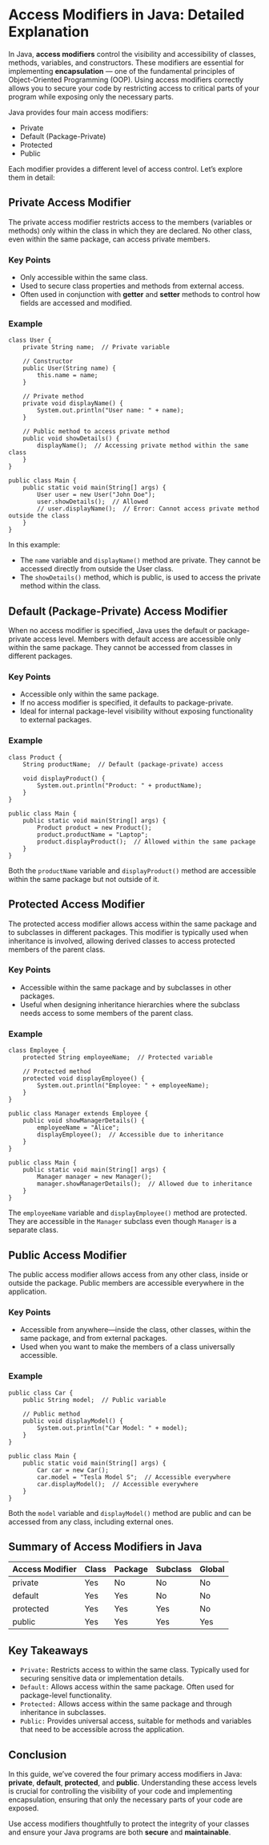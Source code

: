 # Access Modifiers in Java: Detailed Explanation
In Java, **access modifiers** control the visibility and accessibility of classes, methods, variables, and constructors. These modifiers are essential for implementing **encapsulation** — one of the fundamental principles of Object-Oriented Programming (OOP). Using access modifiers correctly allows you to secure your code by restricting access to critical parts of your program while exposing only the necessary parts.

Java provides four main access modifiers:
* Private
* Default (Package-Private)
* Protected
* Public

Each modifier provides a different level of access control. Let’s explore them in detail:

## Private Access Modifier
The private access modifier restricts access to the members (variables or methods) only within the class in which they are declared. No other class, even within the same package, can access private members.

### Key Points
* Only accessible within the same class.
* Used to secure class properties and methods from external access.
* Often used in conjunction with **getter** and **setter** methods to control how fields are accessed and modified.

### Example
```
class User {
    private String name;  // Private variable

    // Constructor
    public User(String name) {
        this.name = name;
    }

    // Private method
    private void displayName() {
        System.out.println("User name: " + name);
    }

    // Public method to access private method
    public void showDetails() {
        displayName();  // Accessing private method within the same class
    }
}

public class Main {
    public static void main(String[] args) {
        User user = new User("John Doe");
        user.showDetails();  // Allowed
        // user.displayName();  // Error: Cannot access private method outside the class
    }
}
```
In this example:
* The `name` variable and `displayName()` method are private. They cannot be accessed directly from outside the User class.
* The `showDetails()` method, which is public, is used to access the private method within the class.

## Default (Package-Private) Access Modifier
When no access modifier is specified, Java uses the default or package-private access level. Members with default access are accessible only within the same package. They cannot be accessed from classes in different packages.

### Key Points
* Accessible only within the same package.
* If no access modifier is specified, it defaults to package-private.
* Ideal for internal package-level visibility without exposing functionality to external packages.

### Example
```
class Product {
    String productName;  // Default (package-private) access

    void displayProduct() {
        System.out.println("Product: " + productName);
    }
}

public class Main {
    public static void main(String[] args) {
        Product product = new Product();
        product.productName = "Laptop";
        product.displayProduct();  // Allowed within the same package
    }
}
```
Both the `productName` variable and `displayProduct()` method are accessible within the same package but not outside of it.

## Protected Access Modifier
The protected access modifier allows access within the same package and to subclasses in different packages. This modifier is typically used when inheritance is involved, allowing derived classes to access protected members of the parent class.

### Key Points
* Accessible within the same package and by subclasses in other packages.
* Useful when designing inheritance hierarchies where the subclass needs access to some members of the parent class.

### Example
```
class Employee {
    protected String employeeName;  // Protected variable

    // Protected method
    protected void displayEmployee() {
        System.out.println("Employee: " + employeeName);
    }
}

public class Manager extends Employee {
    public void showManagerDetails() {
        employeeName = "Alice";
        displayEmployee();  // Accessible due to inheritance
    }
}

public class Main {
    public static void main(String[] args) {
        Manager manager = new Manager();
        manager.showManagerDetails();  // Allowed due to inheritance
    }
}
```
The `employeeName` variable and `displayEmployee()` method are protected. They are accessible in the `Manager` subclass even though `Manager` is a separate class.

## Public Access Modifier
The public access modifier allows access from any other class, inside or outside the package. Public members are accessible everywhere in the application.

### Key Points
* Accessible from anywhere—inside the class, other classes, within the same package, and from external packages.
* Used when you want to make the members of a class universally accessible.

### Example
```
public class Car {
    public String model;  // Public variable

    // Public method
    public void displayModel() {
        System.out.println("Car Model: " + model);
    }
}

public class Main {
    public static void main(String[] args) {
        Car car = new Car();
        car.model = "Tesla Model S";  // Accessible everywhere
        car.displayModel();  // Accessible everywhere
    }
}
```
Both the `model` variable and `displayModel()` method are public and can be accessed from any class, including external ones.

## Summary of Access Modifiers in Java
| Access Modifier | Class | Package | Subclass | Global |
| ----------------|-------|---------|----------|--------|
|     private     |  Yes  |   No    |    No    |   No   |
|     default     |  Yes  |   Yes   |    No    |   No   |
|    protected    |  Yes  |   Yes   |    Yes   |   No   |
|     public      |  Yes  |   Yes   |    Yes   |   Yes  |


## Key Takeaways
* `Private:` Restricts access to within the same class. Typically used for securing sensitive data or implementation details.
* `Default:` Allows access within the same package. Often used for package-level functionality.
* `Protected:` Allows access within the same package and through inheritance in subclasses.
* `Public:` Provides universal access, suitable for methods and variables that need to be accessible across the application.

## Conclusion
In this guide, we’ve covered the four primary access modifiers in Java: **private**, **default**, **protected**, and **public**. Understanding these access levels is crucial for controlling the visibility of your code and implementing encapsulation, ensuring that only the necessary parts of your code are exposed.

Use access modifiers thoughtfully to protect the integrity of your classes and ensure your Java programs are both **secure** and **maintainable**.

